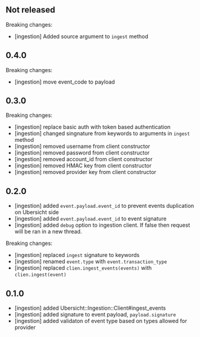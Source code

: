 ## Not released
Breaking changes:
- [ingestion] Added source argument to `ingest` method

## 0.4.0

Breaking changes:
- [ingestion] move event_code to payload

## 0.3.0

Breaking changes:
- [ingestion] replace basic auth with token based authentication
- [ingestion] changed singnature from keywords to arguments in `ingest` method
- [ingestion] removed username from client constructor
- [ingestion] removed password from client constructor
- [ingestion] removed account_id from client constructor
- [ingestion] removed HMAC key from client constructor
- [ingestion] removed provider key from client constructor

## 0.2.0

- [ingestion] added `event.payload.event_id` to prevent events duplication on Ubersicht side
- [ingestion] added `event.payload.event_id` to event signature
- [ingestion] added `debug` option to ingestion client. If false then request will be ran in a new thread.

Breaking changes:

- [ingestion] replaced `ingest` signature to keywords
- [ingestion] renamed `event.type` with `event.transaction_type`
- [ingestion] replaced `clien.ingest_events(events)` with `clien.ingest(event)`

## 0.1.0

- [ingestion] added Ubersicht::Ingestion::Client#ingest_events
- [ingestion] added signature to event payload, `payload.signature`
- [ingestion] added validaton of event type based on types allowed for provider
